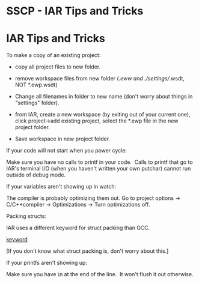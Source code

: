 # SSCP - IAR Tips and Tricks

# IAR Tips and Tricks

To make a copy of an existing project:

- copy all project files to new folder. 

- remove workspace files from new folder (*.eww and ./settings/*.wsdt, NOT *.ewp.wsdt) 

- Change all filenames in folder to new name (don't worry about things in "settings" folder).

- from IAR, create a new workspace (by exiting out of your current one), click project->add existing project, select the *.ewp file in the new project folder. 

- Save workspace in new project folder. 

If your code will not start when you power cycle:

Make sure you have no calls to printf in your code.  Calls to printf that go to IAR's terminal I/O (when you haven't written your own putchar) cannot run outside of debug mode.

If your variables aren't showing up in watch:

The compiler is probably optimizing them out. Go to project options -> C/C++compiler -> Optimizations -> Turn optimizations off.

Packing structs:

IAR uses a different keyword for struct packing than GCC.

[ keyword](http://netstorage.iar.com/SuppDB/Public/SUPPORT/005609/Example%205.pdf)

[If you don't know what struct packing is, don't worry about this.]

If your printfs aren't showing up:

Make sure you have \n at the end of the line.  It won't flush it out otherwise.

